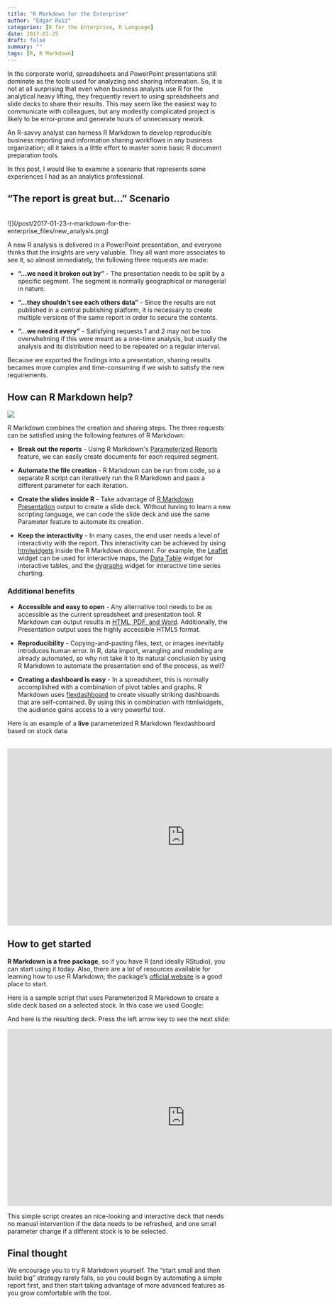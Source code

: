 ```yaml
---
title: "R Markdown for the Enterprise"
author: "Edgar Ruiz"
categories: [R for the Enterprise, R Language]
date: 2017-01-25
draft: false
summary: ""
tags: [R, R Markdown]
---
```


In the corporate world, spreadsheets and PowerPoint presentations still dominate as the tools used for analyzing and sharing information. So, it is not at all surprising that even when business analysts use R for the analytical heavy lifting, they frequently revert to using spreadsheets and slide decks to share their results. This may seem like the easiest way to communicate with colleagues, but any modestly complicated project is likely to be error-prone and generate hours of unnecessary rework.

An R-savvy analyst can harness R Markdown to develop reproducible business reporting and information sharing workflows in any business organization; all it takes is a little effort to master some basic R document preparation tools.

In this post, I would like to examine a scenario that represents some experiences I had as an analytics professional.  

## “The report is great but…” Scenario
</BR>
![](/post/2017-01-23-r-markdown-for-the-enterprise_files/new_analysis.png)

A new R analysis is delivered in a PowerPoint presentation, and everyone thinks that the insights are very valuable. They all want more associates to see it, so almost immediately, the following three requests are made:
 
- **“...we need it broken out by”** - The presentation needs to be split by a specific segment. The segment is normally geographical or managerial in nature.

- **“...they shouldn’t see each others data”** - Since the results are not published in a central publishing platform, it is necessary to create multiple versions of the same report in order to secure the contents.

- **“...we need it every”** - Satisfying requests 1 and 2 may not be too overwhelming if this were meant as a one-time analysis, but usually the analysis and its distribution need to be repeated on a regular interval.

Because we exported the findings into a presentation, sharing results becames more complex and time-consuming if we wish to satisfy the new requirements.

## How can R Markdown help? 

![](/post/2017-01-23-r-markdown-for-the-enterprise_files/rmarkdown.png)

R Markdown combines the creation and sharing steps. The three requests can be satisfied using the following features of R Markdown:

- **Break out the reports** - Using R Markdown's [Parameterized Reports](http://rmarkdown.rstudio.com/developer_parameterized_reports.html) feature, we can easily create documents for each required segment.

- **Automate the file creation** - R Markdown can be run from code, so a separate R script can iteratively run the R Markdown and pass a different parameter for each iteration.

- **Create the slides inside R** - Take advantage of [R Markdown Presentation](http://rmarkdown.rstudio.com/ioslides_presentation_format.html) output to create a slide deck.  Without having to learn a new scripting language, we can code the slide deck and use the same Parameter feature to automate its creation.

- **Keep the interactivity** - In many cases, the end user needs a level of interactivity with the report. This interactivity can be achieved by using [htmlwidgets](http://www.htmlwidgets.org/) inside the R Markdown document.  For example, the [Leaflet](http://www.htmlwidgets.org/showcase_leaflet.html) widget can be used for interactive maps, the [Data Table](http://www.htmlwidgets.org/showcase_datatables.html) widget for interactive tables, and the [dygraphs](http://www.htmlwidgets.org/showcase_dygraphs.html) widget for interactive time series charting.

### Additional benefits

- **Accessible and easy to open** - Any alternative tool needs to be as accessible as the current spreadsheet and presentation tool. R Markdown can output results in [HTML, PDF, and Word](http://rmarkdown.rstudio.com/formats.html). Additionally, the Presentation output uses the highly accessible HTML5 format.

- **Reproducibility** - Copying-and-pasting files, text, or images inevitably introduces human error. In R, data import, wrangling and modeling are already automated, so why not take it to its natural conclusion by using R Markdown to automate the presentation end of the process, as well?

- **Creating a dashboard is easy** - In a spreadsheet, this is normally accomplished with a combination of pivot tables and graphs. R Markdown uses [flexdashboard](http://rmarkdown.rstudio.com/flexdashboard/) to create visually striking dashboards that are self-contained.  By using this in combination with htmlwidgets, the audience gains access to a very powerful tool.

Here is an example of a **live** parameterized R Markdown flexdashboard based on stock data:
</BR>
</BR>
<center><embed src="http://colorado.rstudio.com:3939/content/239/parameterized-flexdashboard-stock.html", width = "800", height="400"</embed></center>

## How to get started

**R Markdown is a free package**, so if you have R (and ideally RStudio), you can start using it today. Also, there are a lot of resources available for learning how to use R Markdown; the package’s [official website](http://rmarkdown.rstudio.com/lesson-1.html) is a good place to start.

Here is a sample script that uses Parameterized R Markdown to create a slide deck based on a selected stock. In this case we used Google:

<script src="https://gist.github.com/edgararuiz/0ad9a1cc3586b99d2ac57186d90e1aa7.js"></script>

And here is the resulting deck. Press the left arrow key to see the next slide:
<BR>
<center><embed src="http://colorado.rstudio.com:3939/content/250/Sample_Presentation.html", width = "800", height="400", frameborder="1"></embed></center>

This simple script creates an nice-looking and interactive deck that needs no manual intervention if the data needs to be refreshed, and one small parameter change if a different stock is to be selected.

## Final thought

We encourage you to try R Markdown yourself. The “start small and then build big” strategy rarely fails, so you could begin by automating a simple report first, and then start taking advantage of more advanced features as you grow comfortable with the tool.

